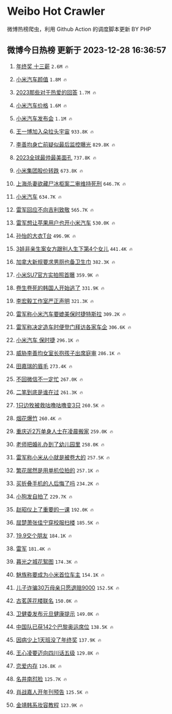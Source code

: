 # Weibo Hot Crawler 



微博热榜爬虫，利用 Github Action 的调度脚本更新 BY PHP 


## 微博今日热榜 更新于 2023-12-28 16:36:57 
1. [年终奖 十三薪](https://s.weibo.com/weibo?q=%E5%B9%B4%E7%BB%88%E5%A5%96%20%E5%8D%81%E4%B8%89%E8%96%AA&t=31&band_rank=1&Refer=top) `2.6M 🔥` 

1. [小米汽车颜值](https://s.weibo.com/weibo?q=%E5%B0%8F%E7%B1%B3%E6%B1%BD%E8%BD%A6%E9%A2%9C%E5%80%BC&t=31&band_rank=2&Refer=top) `1.8M 🔥` 

1. [2023那些对于热爱的回答](https://s.weibo.com/weibo?q=%232023%E9%82%A3%E4%BA%9B%E5%AF%B9%E4%BA%8E%E7%83%AD%E7%88%B1%E7%9A%84%E5%9B%9E%E7%AD%94%23&t=31&band_rank=3&Refer=top) `1.7M 🔥` 

1. [小米汽车价格](https://s.weibo.com/weibo?q=%E5%B0%8F%E7%B1%B3%E6%B1%BD%E8%BD%A6%E4%BB%B7%E6%A0%BC&t=31&band_rank=4&Refer=top) `1.6M 🔥` 

1. [小米汽车发布会](https://s.weibo.com/weibo?q=%E5%B0%8F%E7%B1%B3%E6%B1%BD%E8%BD%A6%E5%8F%91%E5%B8%83%E4%BC%9A&t=31&band_rank=5&Refer=top) `1.1M 🔥` 

1. [王一博加入朵拉头宇宙](https://s.weibo.com/weibo?q=%23%E7%8E%8B%E4%B8%80%E5%8D%9A%E5%8A%A0%E5%85%A5%E6%9C%B5%E6%8B%89%E5%A4%B4%E5%AE%87%E5%AE%99%23&t=31&band_rank=6&Refer=top) `933.8K 🔥` 

1. [李善均身亡前疑似最后监控曝光](https://s.weibo.com/weibo?q=%23%E6%9D%8E%E5%96%84%E5%9D%87%E8%BA%AB%E4%BA%A1%E5%89%8D%E7%96%91%E4%BC%BC%E6%9C%80%E5%90%8E%E7%9B%91%E6%8E%A7%E6%9B%9D%E5%85%89%23&t=31&band_rank=7&Refer=top) `829.8K 🔥` 

1. [2023全球最帅最美面孔](https://s.weibo.com/weibo?q=%232023%E5%85%A8%E7%90%83%E6%9C%80%E5%B8%85%E6%9C%80%E7%BE%8E%E9%9D%A2%E5%AD%94%23&t=31&band_rank=8&Refer=top) `737.8K 🔥` 

1. [小米集团股价转跌](https://s.weibo.com/weibo?q=%23%E5%B0%8F%E7%B1%B3%E9%9B%86%E5%9B%A2%E8%82%A1%E4%BB%B7%E8%BD%AC%E8%B7%8C%23&t=31&band_rank=9&Refer=top) `673.8K 🔥` 

1. [上海杀妻欲藏尸冰柜案二审维持死刑](https://s.weibo.com/weibo?q=%23%E4%B8%8A%E6%B5%B7%E6%9D%80%E5%A6%BB%E6%AC%B2%E8%97%8F%E5%B0%B8%E5%86%B0%E6%9F%9C%E6%A1%88%E4%BA%8C%E5%AE%A1%E7%BB%B4%E6%8C%81%E6%AD%BB%E5%88%91%23&t=31&band_rank=10&Refer=top) `646.7K 🔥` 

1. [小米汽车](https://s.weibo.com/weibo?q=%E5%B0%8F%E7%B1%B3%E6%B1%BD%E8%BD%A6&t=31&band_rank=11&Refer=top) `634.7K 🔥` 

1. [雷军回应不向吉利致敬](https://s.weibo.com/weibo?q=%23%E9%9B%B7%E5%86%9B%E5%9B%9E%E5%BA%94%E4%B8%8D%E5%90%91%E5%90%89%E5%88%A9%E8%87%B4%E6%95%AC%23&t=31&band_rank=12&Refer=top) `565.7K 🔥` 

1. [雷军想让苹果用户也开小米汽车](https://s.weibo.com/weibo?q=%23%E9%9B%B7%E5%86%9B%E6%83%B3%E8%AE%A9%E8%8B%B9%E6%9E%9C%E7%94%A8%E6%88%B7%E4%B9%9F%E5%BC%80%E5%B0%8F%E7%B1%B3%E6%B1%BD%E8%BD%A6%23&t=31&band_rank=13&Refer=top) `530.0K 🔥` 

1. [孙怡的大衣T台](https://s.weibo.com/weibo?q=%E5%AD%99%E6%80%A1%E7%9A%84%E5%A4%A7%E8%A1%A3T%E5%8F%B0&t=31&band_rank=14&Refer=top) `496.9K 🔥` 

1. [3娃非亲生案女方跟别人生下第4个女儿](https://s.weibo.com/weibo?q=%233%E5%A8%83%E9%9D%9E%E4%BA%B2%E7%94%9F%E6%A1%88%E5%A5%B3%E6%96%B9%E8%B7%9F%E5%88%AB%E4%BA%BA%E7%94%9F%E4%B8%8B%E7%AC%AC4%E4%B8%AA%E5%A5%B3%E5%84%BF%23&t=31&band_rank=15&Refer=top) `441.4K 🔥` 

1. [加拿大新规要求男厕也备卫生巾](https://s.weibo.com/weibo?q=%23%E5%8A%A0%E6%8B%BF%E5%A4%A7%E6%96%B0%E8%A7%84%E8%A6%81%E6%B1%82%E7%94%B7%E5%8E%95%E4%B9%9F%E5%A4%87%E5%8D%AB%E7%94%9F%E5%B7%BE%23&t=31&band_rank=16&Refer=top) `382.3K 🔥` 

1. [小米SU7官方实拍照首曝](https://s.weibo.com/weibo?q=%23%E5%B0%8F%E7%B1%B3SU7%E5%AE%98%E6%96%B9%E5%AE%9E%E6%8B%8D%E7%85%A7%E9%A6%96%E6%9B%9D%23&t=31&band_rank=17&Refer=top) `359.9K 🔥` 

1. [卷生卷死的韩国人开始逃了](https://s.weibo.com/weibo?q=%23%E5%8D%B7%E7%94%9F%E5%8D%B7%E6%AD%BB%E7%9A%84%E9%9F%A9%E5%9B%BD%E4%BA%BA%E5%BC%80%E5%A7%8B%E9%80%83%E4%BA%86%23&t=31&band_rank=18&Refer=top) `331.9K 🔥` 

1. [李宏毅工作室严正声明](https://s.weibo.com/weibo?q=%23%E6%9D%8E%E5%AE%8F%E6%AF%85%E5%B7%A5%E4%BD%9C%E5%AE%A4%E4%B8%A5%E6%AD%A3%E5%A3%B0%E6%98%8E%23&t=31&band_rank=19&Refer=top) `321.3K 🔥` 

1. [雷军称小米汽车要媲美保时捷特斯拉](https://s.weibo.com/weibo?q=%23%E9%9B%B7%E5%86%9B%E7%A7%B0%E5%B0%8F%E7%B1%B3%E6%B1%BD%E8%BD%A6%E8%A6%81%E5%AA%B2%E7%BE%8E%E4%BF%9D%E6%97%B6%E6%8D%B7%E7%89%B9%E6%96%AF%E6%8B%89%23&t=31&band_rank=20&Refer=top) `309.2K 🔥` 

1. [雷军称决定造车时便登门拜访各家车企](https://s.weibo.com/weibo?q=%23%E9%9B%B7%E5%86%9B%E7%A7%B0%E5%86%B3%E5%AE%9A%E9%80%A0%E8%BD%A6%E6%97%B6%E4%BE%BF%E7%99%BB%E9%97%A8%E6%8B%9C%E8%AE%BF%E5%90%84%E5%AE%B6%E8%BD%A6%E4%BC%81%23&t=31&band_rank=21&Refer=top) `306.6K 🔥` 

1. [小米汽车 保时捷](https://s.weibo.com/weibo?q=%E5%B0%8F%E7%B1%B3%E6%B1%BD%E8%BD%A6%20%E4%BF%9D%E6%97%B6%E6%8D%B7&t=31&band_rank=22&Refer=top) `296.1K 🔥` 

1. [威胁李善均女室长抱孩子出席庭审](https://s.weibo.com/weibo?q=%23%E5%A8%81%E8%83%81%E6%9D%8E%E5%96%84%E5%9D%87%E5%A5%B3%E5%AE%A4%E9%95%BF%E6%8A%B1%E5%AD%A9%E5%AD%90%E5%87%BA%E5%B8%AD%E5%BA%AD%E5%AE%A1%23&t=31&band_rank=23&Refer=top) `286.1K 🔥` 

1. [田嘉瑞的眉毛](https://s.weibo.com/weibo?q=%23%E7%94%B0%E5%98%89%E7%91%9E%E7%9A%84%E7%9C%89%E6%AF%9B%23&t=31&band_rank=24&Refer=top) `273.4K 🔥` 

1. [不回微信不一定忙](https://s.weibo.com/weibo?q=%E4%B8%8D%E5%9B%9E%E5%BE%AE%E4%BF%A1%E4%B8%8D%E4%B8%80%E5%AE%9A%E5%BF%99&t=31&band_rank=25&Refer=top) `267.0K 🔥` 

1. [二笔到底是谁在过](https://s.weibo.com/weibo?q=%E4%BA%8C%E7%AC%94%E5%88%B0%E5%BA%95%E6%98%AF%E8%B0%81%E5%9C%A8%E8%BF%87&t=31&band_rank=26&Refer=top) `261.3K 🔥` 

1. [1只边牧被救咕噜咕噜变3只](https://s.weibo.com/weibo?q=%231%E5%8F%AA%E8%BE%B9%E7%89%A7%E8%A2%AB%E6%95%91%E5%92%95%E5%99%9C%E5%92%95%E5%99%9C%E5%8F%983%E5%8F%AA%23&t=31&band_rank=27&Refer=top) `260.5K 🔥` 

1. [烟花爆竹](https://s.weibo.com/weibo?q=%E7%83%9F%E8%8A%B1%E7%88%86%E7%AB%B9&t=31&band_rank=28&Refer=top) `260.4K 🔥` 

1. [重庆近2万单身人士在凌晨搬家](https://s.weibo.com/weibo?q=%23%E9%87%8D%E5%BA%86%E8%BF%912%E4%B8%87%E5%8D%95%E8%BA%AB%E4%BA%BA%E5%A3%AB%E5%9C%A8%E5%87%8C%E6%99%A8%E6%90%AC%E5%AE%B6%23&t=31&band_rank=29&Refer=top) `259.0K 🔥` 

1. [老师把婚礼办到了幼儿园里](https://s.weibo.com/weibo?q=%23%E8%80%81%E5%B8%88%E6%8A%8A%E5%A9%9A%E7%A4%BC%E5%8A%9E%E5%88%B0%E4%BA%86%E5%B9%BC%E5%84%BF%E5%9B%AD%E9%87%8C%23&t=31&band_rank=30&Refer=top) `258.0K 🔥` 

1. [雷军称小米从小就是被卷大的](https://s.weibo.com/weibo?q=%23%E9%9B%B7%E5%86%9B%E7%A7%B0%E5%B0%8F%E7%B1%B3%E4%BB%8E%E5%B0%8F%E5%B0%B1%E6%98%AF%E8%A2%AB%E5%8D%B7%E5%A4%A7%E7%9A%84%23&t=31&band_rank=31&Refer=top) `257.5K 🔥` 

1. [繁花居然是用单机位拍的](https://s.weibo.com/weibo?q=%23%E7%B9%81%E8%8A%B1%E5%B1%85%E7%84%B6%E6%98%AF%E7%94%A8%E5%8D%95%E6%9C%BA%E4%BD%8D%E6%8B%8D%E7%9A%84%23&t=31&band_rank=32&Refer=top) `257.1K 🔥` 

1. [买折叠手机的人后悔了吗](https://s.weibo.com/weibo?q=%23%E4%B9%B0%E6%8A%98%E5%8F%A0%E6%89%8B%E6%9C%BA%E7%9A%84%E4%BA%BA%E5%90%8E%E6%82%94%E4%BA%86%E5%90%97%23&t=31&band_rank=33&Refer=top) `234.2K 🔥` 

1. [小狗发自拍了](https://s.weibo.com/weibo?q=%E5%B0%8F%E7%8B%97%E5%8F%91%E8%87%AA%E6%8B%8D%E4%BA%86&t=31&band_rank=34&Refer=top) `229.7K 🔥` 

1. [赵昭仪上了重要的一课](https://s.weibo.com/weibo?q=%E8%B5%B5%E6%98%AD%E4%BB%AA%E4%B8%8A%E4%BA%86%E9%87%8D%E8%A6%81%E7%9A%84%E4%B8%80%E8%AF%BE&t=31&band_rank=35&Refer=top) `192.0K 🔥` 

1. [屈楚萧张佳宁穿校服扫楼](https://s.weibo.com/weibo?q=%23%E5%B1%88%E6%A5%9A%E8%90%A7%E5%BC%A0%E4%BD%B3%E5%AE%81%E7%A9%BF%E6%A0%A1%E6%9C%8D%E6%89%AB%E6%A5%BC%23&t=31&band_rank=36&Refer=top) `185.5K 🔥` 

1. [19.9交个朋友](https://s.weibo.com/weibo?q=19.9%E4%BA%A4%E4%B8%AA%E6%9C%8B%E5%8F%8B&t=31&band_rank=37&Refer=top) `184.1K 🔥` 

1. [雷军](https://s.weibo.com/weibo?q=%E9%9B%B7%E5%86%9B&t=31&band_rank=38&Refer=top) `181.4K 🔥` 

1. [暮光之城花絮图](https://s.weibo.com/weibo?q=%E6%9A%AE%E5%85%89%E4%B9%8B%E5%9F%8E%E8%8A%B1%E7%B5%AE%E5%9B%BE&t=31&band_rank=39&Refer=top) `174.3K 🔥` 

1. [魅族称要成为小米首位车主](https://s.weibo.com/weibo?q=%23%E9%AD%85%E6%97%8F%E7%A7%B0%E8%A6%81%E6%88%90%E4%B8%BA%E5%B0%8F%E7%B1%B3%E9%A6%96%E4%BD%8D%E8%BD%A6%E4%B8%BB%23&t=31&band_rank=40&Refer=top) `154.1K 🔥` 

1. [儿子诈骗30万母亲只愿退赔9000](https://s.weibo.com/weibo?q=%23%E5%84%BF%E5%AD%90%E8%AF%88%E9%AA%9730%E4%B8%87%E6%AF%8D%E4%BA%B2%E5%8F%AA%E6%84%BF%E9%80%80%E8%B5%949000%23&t=31&band_rank=41&Refer=top) `152.5K 🔥` 

1. [古茗莲花楼联名](https://s.weibo.com/weibo?q=%E5%8F%A4%E8%8C%97%E8%8E%B2%E8%8A%B1%E6%A5%BC%E8%81%94%E5%90%8D&t=31&band_rank=42&Refer=top) `150.0K 🔥` 

1. [卫健委发布元旦健康提示](https://s.weibo.com/weibo?q=%23%E5%8D%AB%E5%81%A5%E5%A7%94%E5%8F%91%E5%B8%83%E5%85%83%E6%97%A6%E5%81%A5%E5%BA%B7%E6%8F%90%E7%A4%BA%23&t=31&band_rank=43&Refer=top) `149.0K 🔥` 

1. [中国队已获142个巴黎奥运席位](https://s.weibo.com/weibo?q=%23%E4%B8%AD%E5%9B%BD%E9%98%9F%E5%B7%B2%E8%8E%B7142%E4%B8%AA%E5%B7%B4%E9%BB%8E%E5%A5%A5%E8%BF%90%E5%B8%AD%E4%BD%8D%23&t=31&band_rank=44&Refer=top) `138.5K 🔥` 

1. [因病少上1天班没了年终奖](https://s.weibo.com/weibo?q=%23%E5%9B%A0%E7%97%85%E5%B0%91%E4%B8%8A1%E5%A4%A9%E7%8F%AD%E6%B2%A1%E4%BA%86%E5%B9%B4%E7%BB%88%E5%A5%96%23&t=31&band_rank=45&Refer=top) `137.9K 🔥` 

1. [王心凌要迈向四川话五级](https://s.weibo.com/weibo?q=%E7%8E%8B%E5%BF%83%E5%87%8C%E8%A6%81%E8%BF%88%E5%90%91%E5%9B%9B%E5%B7%9D%E8%AF%9D%E4%BA%94%E7%BA%A7&t=31&band_rank=46&Refer=top) `129.8K 🔥` 

1. [恋爱内存](https://s.weibo.com/weibo?q=%E6%81%8B%E7%88%B1%E5%86%85%E5%AD%98&t=31&band_rank=47&Refer=top) `126.8K 🔥` 

1. [名井南怼脸](https://s.weibo.com/weibo?q=%E5%90%8D%E4%BA%95%E5%8D%97%E6%80%BC%E8%84%B8&t=31&band_rank=48&Refer=top) `125.7K 🔥` 

1. [肖战嘉人开年刊预告](https://s.weibo.com/weibo?q=%23%E8%82%96%E6%88%98%E5%98%89%E4%BA%BA%E5%BC%80%E5%B9%B4%E5%88%8A%E9%A2%84%E5%91%8A%23&t=31&band_rank=49&Refer=top) `125.5K 🔥` 

1. [金靖韩系妆容教程](https://s.weibo.com/weibo?q=%E9%87%91%E9%9D%96%E9%9F%A9%E7%B3%BB%E5%A6%86%E5%AE%B9%E6%95%99%E7%A8%8B&t=31&band_rank=50&Refer=top) `123.9K 🔥` 

